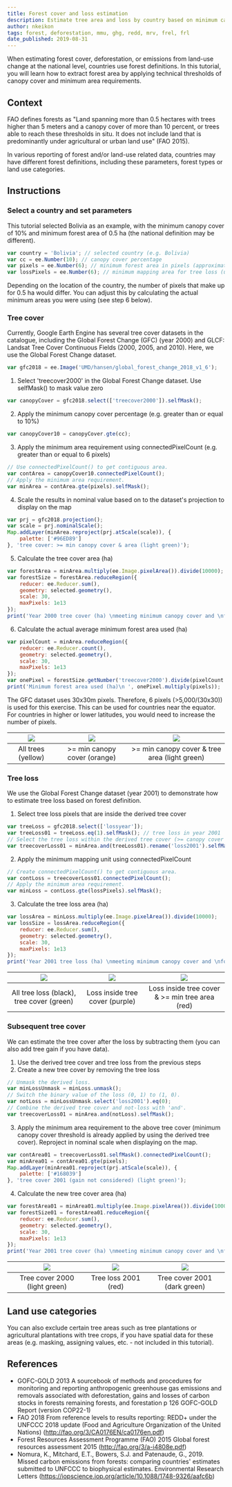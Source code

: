 ```yaml
---
title: Forest cover and loss estimation
description: Estimate tree area and loss by country based on minimum canopy cover and forest area definition
author: nkeikon
tags: forest, deforestation, mmu, ghg, redd, mrv, frel, frl
date_published: 2019-08-31
---
```


When estimating forest cover, deforestation, or emissions from land-use change at the national level, countries use forest definitions. In this tutorial, you will learn how to extract forest area by applying technical thresholds of canopy cover and minimum area requirements. 

## Context

FAO defines forests as "Land spanning more than 0.5 hectares with trees higher than 5 meters and a canopy cover of more than 10 percent, or trees able to reach these thresholds in situ. It does not include land that is predominantly under agricultural or urban land use" (FAO 2015). 

In various reporting of forest and/or land-use related data, countries may have different forest definitions, including these parameters, forest types or land use categories. 

## Instructions
### Select a country and set parameters

This tutorial selected Bolivia as an example, with the minimum canopy cover of 10% and minimum forest area of 0.5 ha (the national definition may be different). 
```js
var country = 'Bolivia'; // selected country (e.g. Bolivia)
var cc = ee.Number(10); // canopy cover percentage
var pixels = ee.Number(6); // minimum forest area in pixels (approximately 0.5 ha in this example)
var lossPixels = ee.Number(6); // minimum mapping area for tree loss (usually same as the minimum forest area)
```

Depending on the location of the country, the number of pixels that make up for 0.5 ha would differ. You can adjust this by calculating the actual minimum areas you were using (see step 6 below).

### Tree cover

Currently, Google Earth Engine has several tree cover datasets in the catalogue, including the Global Forest Change (GFC) (year 2000) and GLCF: Landsat Tree Cover Continuous Fields (2000, 2005, and 2010). Here, we use the Global Forest Change dataset. 
```js
var gfc2018 = ee.Image('UMD/hansen/global_forest_change_2018_v1_6');
```

1. Select 'treecover2000' in the Global Forest Change dataset. Use selfMask() to mask value zero 
```js
var canopyCover = gfc2018.select(['treecover2000']).selfMask();
```
2. Apply the minimum canopy cover percentage (e.g. greater than or equal to 10%)
```js
var canopyCover10 = canopyCover.gte(cc);
```
3. Apply the minimum area requirement using connectedPixelCount (e.g. greater than or equal to 6 pixels)
```js
// Use connectedPixelCount() to get contiguous area.
var contArea = canopyCover10.connectedPixelCount();
// Apply the minimum area requirement. 
var minArea = contArea.gte(pixels).selfMask();
```
4. Scale the results in nominal value based on to the dataset's projection to display on the map
```js
var prj = gfc2018.projection();
var scale = prj.nominalScale();
Map.addLayer(minArea.reproject(prj.atScale(scale)), {
    palette: ['#96ED89']
}, 'tree cover: >= min canopy cover & area (light green)');
```
5. Calculate the tree cover area (ha)
```js
var forestArea = minArea.multiply(ee.Image.pixelArea()).divide(10000);
var forestSize = forestArea.reduceRegion({
    reducer: ee.Reducer.sum(),
    geometry: selected.geometry(),
    scale: 30,
    maxPixels: 1e13
});
print('Year 2000 tree cover (ha) \nmeeting minimum canopy cover and \nforest area thresholds \n ', forestSize.get('treecover2000'));
```
6. Calculate the actual average minimum forest area used (ha) 
```js
var pixelCount = minArea.reduceRegion({
    reducer: ee.Reducer.count(),
    geometry: selected.geometry(),
    scale: 30,
    maxPixels: 1e13
});
var onePixel = forestSize.getNumber('treecover2000').divide(pixelCount.getNumber('treecover2000'));
print('Minimum forest area used (ha)\n ', onePixel.multiply(pixels));
```
The GFC dataset uses 30x30m pixels. Therefore, 6 pixels (>5,000/(30x30)) is used for this exercise. This can be used for countries near the equator. For countries in higher or lower latitudes, you would need to increase the number of pixels. 

![](alltrees.png)  |  ![](cc10.png) |  ![](treecover00.png)
:-------------------------:|:-------------------------:|:-------------------------:
All trees (yellow)             |  >= min canopy cover (orange)        |  >= min canopy cover & tree area (light green)

### Tree loss

We use the Global Forest Change dataset (year 2001) to demonstrate how to estimate tree loss based on forest definition.

1. Select tree loss pixels that are inside the derived tree cover
```js
var treeLoss = gfc2018.select(['lossyear']);
var treeLoss01 = treeLoss.eq(1).selfMask(); // tree loss in year 2001
// Select the tree loss within the derived tree cover (>= canopy cover and area requirements).
var treecoverLoss01 = minArea.and(treeLoss01).rename('loss2001').selfMask();
```
2. Apply the minimum mapping unit using connectedPixelCount
```js
// Create connectedPixelCount() to get contiguous area.
var contLoss = treecoverLoss01.connectedPixelCount();
// Apply the minimum area requirement. 
var minLoss = contLoss.gte(lossPixels).selfMask();
```
3. Calculate the tree loss area (ha)
```js
var lossArea = minLoss.multiply(ee.Image.pixelArea()).divide(10000);
var lossSize = lossArea.reduceRegion({
    reducer: ee.Reducer.sum(),
    geometry: selected.geometry(),
    scale: 30,
    maxPixels: 1e13
});
print('Year 2001 tree loss (ha) \nmeeting minimum canopy cover and \nforest area thresholds \n ', lossSize.get('loss2001'));
```
![](allloss.png)  |  ![](losstreecover.png) |  ![](lossmin.png)
:-------------------------:|:-------------------------:|:-------------------------:
All tree loss (black), tree cover (green)             |  Loss inside tree cover (purple)        |  Loss inside tree cover & >= min tree area (red)


### Subsequent tree cover

We can estimate the tree cover after the loss by subtracting them (you can also add tree gain if you have data).

1. Use the derived tree cover and tree loss from the previous steps
2. Create a new tree cover by removing the tree loss
```js
// Unmask the derived loss.
var minLossUnmask = minLoss.unmask();
// Switch the binary value of the loss (0, 1) to (1, 0).
var notLoss = minLossUnmask.select('loss2001').eq(0); 
// Combine the derived tree cover and not-loss with 'and'. 
var treecoverLoss01 = minArea.and(notLoss).selfMask();
```
3. Apply the minimum area requirement to the above tree cover (minimum canopy cover threshold is already applied by using the derived tree cover). Reproject in nominal scale when displaying on the map. 
```js
var contArea01 = treecoverLoss01.selfMask().connectedPixelCount();
var minArea01 = contArea01.gte(pixels);
Map.addLayer(minArea01.reproject(prj.atScale(scale)), {
    palette: ['#168039']
}, 'tree cover 2001 (gain not considered) (light green)');
```
4. Calculate the new tree cover area (ha)
```js
var forestArea01 = minArea01.multiply(ee.Image.pixelArea()).divide(10000);
var forestSize01 = forestArea01.reduceRegion({
    reducer: ee.Reducer.sum(),
    geometry: selected.geometry(),
    scale: 30,
    maxPixels: 1e13
});
print('Year 2001 tree cover (ha) \nmeeting minimum canopy cover and \nforest area thresholds \n ', forestSize01.get('treecover2000'));
```
![](treecover2000.png)  |  ![](treeloss2001.png) |  ![](treecover2001.png)
:-------------------------:|:-------------------------:|:-------------------------:
Tree cover 2000 (light green)             |  Tree loss 2001 (red)        |  Tree cover 2001 (dark green)

## Land use categories

You can also exclude certain tree areas such as tree plantations or agricultural plantations with tree crops, if you have spatial data for these areas (e.g. masking, assigning values, etc. - not included in this tutorial). 

## References
- GOFC-GOLD 2013 A sourcebook of methods and procedures for monitoring and reporting anthropogenic greenhouse gas emissions and removals associated with deforestation, gains and losses of carbon stocks in forests remaining forests, and forestation p 126 GOFC-GOLD Report (version COP22-1)
- FAO 2018 From reference levels to results reporting: REDD+ under the UNFCCC 2018 update (Food and Agriculture Organization of the United Nations) (http://fao.org/3/CA0176EN/ca0176en.pdf)
- Forest Resources Assessment Programme (FAO) 2015 Global forest resources assessment 2015 (http://fao.org/3/a-i4808e.pdf)
- Nomura, K., Mitchard, E.T., Bowers, S.J. and Patenaude, G., 2019. Missed carbon emissions from forests: comparing countries' estimates submitted to UNFCCC to biophysical estimates. Environmental Research Letters (https://iopscience.iop.org/article/10.1088/1748-9326/aafc6b)
